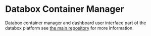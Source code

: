 # Databox Container Manager

Databox container manager and dashboard user interface part of the databox platform 
see [the main repository](https://github.com/me-box/databox) for more information.
